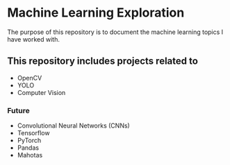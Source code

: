 # Machine Learning Exploration
The purpose of this repository is to document the machine learning topics I have worked with.

## This repository includes projects related to
- OpenCV
- YOLO
- Computer Vision

### Future
- Convolutional Neural Networks (CNNs)
- Tensorflow
- PyTorch
- Pandas
- Mahotas